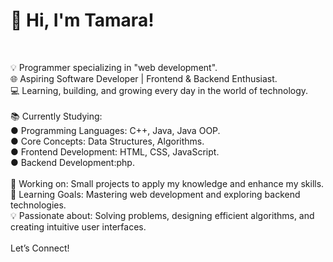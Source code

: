 # 👋 Hi, I'm Tamara!
<br>

💡 Programmer specializing in "web development". <br>
🌐 Aspiring Software Developer | Frontend & Backend Enthusiast.<br>
💻 Learning, building, and growing every day in the world of technology.<br>
<br>
📚 Currently Studying:<br>
● Programming Languages: C++, Java, Java OOP. <br>
● Core Concepts: Data Structures, Algorithms. <br>
● Frontend Development: HTML, CSS, JavaScript. <br>
● Backend Development:php. <br>
<br>
🔭 Working on: Small projects to apply my knowledge and enhance my skills. <br>
🌱 Learning Goals: Mastering web development and exploring backend technologies. <br>
💡 Passionate about: Solving problems, designing efficient algorithms, and creating intuitive user interfaces. <br>
<br>
 Let’s Connect!
 









